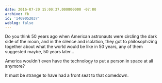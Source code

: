 ```yaml
---
date: 2016-07-20 15:00:37.000000000 -07:00
archive: fb
id: '1469052037'
weblog: false
---
```


Do you think 50 years ago when American astronauts were circling the dark side of the moon, and in the silence and isolation, they got to philosophizing together about what the world would be like in 50 years, any of them suggested maybe, 50 years later…

America wouldn't even have the technology to put a person in space at all anymore?

It must be strange to have had a front seat to that comedown.
